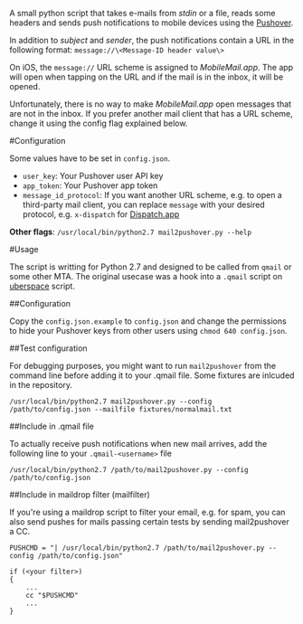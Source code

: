 A small python script that takes e-mails from *stdin* or a file, reads some headers and sends push notifications to mobile devices using the [Pushover](https://pushover.net).

In addition to *subject* and *sender*, the push notifications contain a URL in the following format: `message://\<Message-ID header value\>`

On iOS, the `message://` URL scheme is assigned to *MobileMail.app*. The app will open when tapping on the URL and if the mail is in the inbox, it will be opened.

Unfortunately, there is no way to make *MobileMail.app* open messages that are not in the inbox. If you prefer another mail client that has a URL scheme, change it using the config flag explained below.

#Configuration

Some values have to be set in `config.json`.

* `user_key`: Your Pushover user API key
* `app_token`: Your Pushover app token
* `message_id_protocol`: If you want another URL scheme, e.g. to open a third-party mail client, you can replace `message` with your desired protocol, e.g. `x-dispatch` for [Dispatch.app](http://www.dispatchapp.net/faq.html#openDispatchLinksOnMac)

**Other flags**: `/usr/local/bin/python2.7 mail2pushover.py --help`

#Usage

The script is writting for Python 2.7 and designed to be called from `qmail` or some other MTA. The original usecase was a hook into a `.qmail` script on [uberspace](https://wiki.uberspace.de/mail:dotqmail) script.

##Configuration

Copy the `config.json.example` to `config.json` and change the permissions to hide your Pushover keys from other users using `chmod 640 config.json`.

##Test configuration

For debugging purposes, you might want to run `mail2pushover` from the command line before adding it to your .qmail file. Some fixtures are inlcuded in the repository.

	/usr/local/bin/python2.7 mail2pushover.py --config /path/to/config.json --mailfile fixtures/normalmail.txt


##Include in .qmail file

To actually receive push notifications when new mail arrives, add the following line to your `.qmail-<username>` file

	/usr/local/bin/python2.7 /path/to/mail2pushover.py --config /path/to/config.json
	
	
##Include in maildrop filter (mailfilter)

If you're using a maildrop script to filter your email, e.g. for spam, you can also send pushes for mails passing certain tests by sending mail2pushover a CC.

	PUSHCMD = "| /usr/local/bin/python2.7 /path/to/mail2pushover.py --config /path/to/config.json"

	if (<your filter>)
	{
		...
		cc "$PUSHCMD"
		...
	}